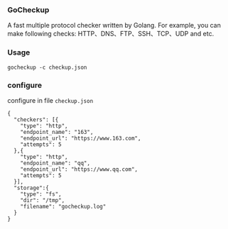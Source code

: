 ### GoCheckup
A fast multiple protocol checker written by Golang.
For example, you can make following checks:
HTTP、DNS、FTP、SSH、TCP、UDP and etc.

### Usage
```
gocheckup -c checkup.json
```


### configure
configure in file `checkup.json`
```
{
  "checkers": [{
    "type": "http",
    "endpoint_name": "163",
    "endpoint_url": "https://www.163.com",
    "attempts": 5
  },{
    "type": "http",
    "endpoint_name": "qq",
    "endpoint_url": "https://www.qq.com",
    "attempts": 5
  }],
  "storage":{
    "type": "fs",
    "dir": "/tmp",
    "filename": "gocheckup.log"
  }
}
```